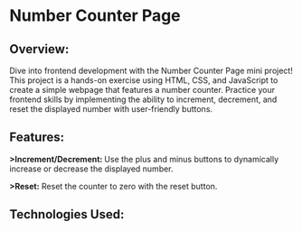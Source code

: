 <h1>Number Counter Page</h1>
<h2>Overview:</h2>
<p>Dive into frontend development with the Number Counter Page mini project! This project is a hands-on exercise using HTML, CSS, and JavaScript to create a simple webpage that features a number counter. Practice your frontend skills by implementing the ability to increment, decrement, and reset the displayed number with user-friendly buttons.</p>
<h2>Features:</h2>
<p><b>>Increment/Decrement: </b>Use the plus and minus buttons to dynamically increase or decrease the displayed number.</p>
<p><b>>Reset:</b> Reset the counter to zero with the reset button.</p>
<h2>Technologies Used:</h2>
